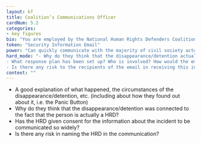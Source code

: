 ```yaml
---
layout: kf
title: Coalition’s Communications Officer
cardNum: 5.2
categories:
- key figures
bio: "You are employed by the National Human Rights Defenders Coalition and your job as the Communications Officer is to ensure that all members (NGO and independents) receive timely and accurate information that can help them in their work - including information about security incidents with other members, trends in threats and attacks, etc. Obviously, sharing information about security incidents can have serious impacts, so all information must be well verified."
token: "Security Information Email"
power: "Can quickly communicate with the majority of civil society actors in the country "
hard_mode: "- Why do they think that the disappearance/detention actually has relevance to the security of other members of the Coalition?
- What response plan has been set up? Who is involved? How would the email fit into other responses that are being planned?
- Is there any risk to the recipients of the email in receiving this information?"
context: ""
---
```


- A good explanation of what happened, the circumstances of the disappearance/detention, etc. (including about how they found out about it, i.e. the Panic Button)
- Why do they think that the disappearance/detention was connected to the fact that the person is actually a HRD?
- Has the HRD given consent for the information about the incident to be communicated so widely?
- Is there any risk in naming the HRD in the communication?
